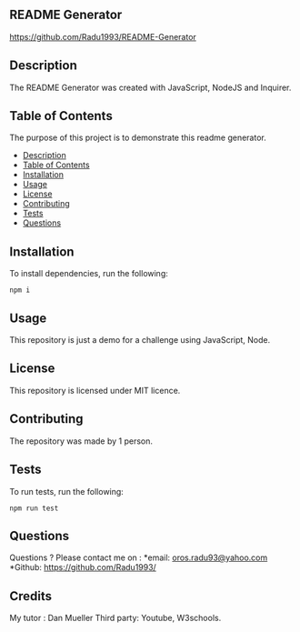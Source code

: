## README Generator
https://github.com/Radu1993/README-Generator

## Description
The README Generator was created with JavaScript, NodeJS and Inquirer.

## Table of Contents
The purpose of this project is to demonstrate this readme generator.
* [Description](#description)
* [Table of Contents](#table)
* [Installation](#installation)
* [Usage](#usage)
* [License](#license)
* [Contributing](#contributing)
* [Tests](#tests)
* [Questions](#questions)

## Installation

To install dependencies, run the following:

`
npm i
`

## Usage

This repository is just a demo for a challenge using JavaScript, Node.

## License

This repository is licensed under MIT licence.

## Contributing

The repository was made by 1 person.

## Tests

To run tests, run the following:

`
npm run test
`

## Questions

Questions ? 
Please contact me on : 
*email: oros.radu93@yahoo.com
*Github: https://github.com/Radu1993/

## Credits 
My tutor : Dan Mueller
Third party: Youtube, W3schools.

